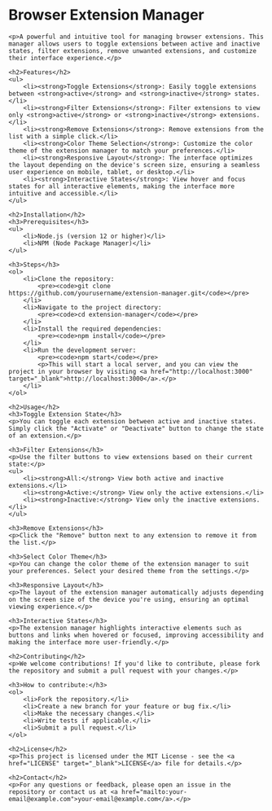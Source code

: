<!DOCTYPE html>
<html lang="en">
<head>
    <meta charset="UTF-8">
    <meta name="viewport" content="width=device-width, initial-scale=1.0">
    <title>Browser Extension Manager</title>
</head>
<body>
    <h1>Browser Extension Manager</h1>

    <p>A powerful and intuitive tool for managing browser extensions. This manager allows users to toggle extensions between active and inactive states, filter extensions, remove unwanted extensions, and customize their interface experience.</p>

    <h2>Features</h2>
    <ul>
        <li><strong>Toggle Extensions</strong>: Easily toggle extensions between <strong>active</strong> and <strong>inactive</strong> states.</li>
        <li><strong>Filter Extensions</strong>: Filter extensions to view only <strong>active</strong> or <strong>inactive</strong> extensions.</li>
        <li><strong>Remove Extensions</strong>: Remove extensions from the list with a simple click.</li>
        <li><strong>Color Theme Selection</strong>: Customize the color theme of the extension manager to match your preferences.</li>
        <li><strong>Responsive Layout</strong>: The interface optimizes the layout depending on the device's screen size, ensuring a seamless user experience on mobile, tablet, or desktop.</li>
        <li><strong>Interactive States</strong>: View hover and focus states for all interactive elements, making the interface more intuitive and accessible.</li>
    </ul>

    <h2>Installation</h2>
    <h3>Prerequisites</h3>
    <ul>
        <li>Node.js (version 12 or higher)</li>
        <li>NPM (Node Package Manager)</li>
    </ul>

    <h3>Steps</h3>
    <ol>
        <li>Clone the repository:
            <pre><code>git clone https://github.com/yourusername/extension-manager.git</code></pre>
        </li>
        <li>Navigate to the project directory:
            <pre><code>cd extension-manager</code></pre>
        </li>
        <li>Install the required dependencies:
            <pre><code>npm install</code></pre>
        </li>
        <li>Run the development server:
            <pre><code>npm start</code></pre>
            <p>This will start a local server, and you can view the project in your browser by visiting <a href="http://localhost:3000" target="_blank">http://localhost:3000</a>.</p>
        </li>
    </ol>

    <h2>Usage</h2>
    <h3>Toggle Extension State</h3>
    <p>You can toggle each extension between active and inactive states. Simply click the "Activate" or "Deactivate" button to change the state of an extension.</p>

    <h3>Filter Extensions</h3>
    <p>Use the filter buttons to view extensions based on their current state:</p>
    <ul>
        <li><strong>All:</strong> View both active and inactive extensions.</li>
        <li><strong>Active:</strong> View only the active extensions.</li>
        <li><strong>Inactive:</strong> View only the inactive extensions.</li>
    </ul>

    <h3>Remove Extensions</h3>
    <p>Click the "Remove" button next to any extension to remove it from the list.</p>

    <h3>Select Color Theme</h3>
    <p>You can change the color theme of the extension manager to suit your preferences. Select your desired theme from the settings.</p>

    <h3>Responsive Layout</h3>
    <p>The layout of the extension manager automatically adjusts depending on the screen size of the device you're using, ensuring an optimal viewing experience.</p>

    <h3>Interactive States</h3>
    <p>The extension manager highlights interactive elements such as buttons and links when hovered or focused, improving accessibility and making the interface more user-friendly.</p>

    <h2>Contributing</h2>
    <p>We welcome contributions! If you'd like to contribute, please fork the repository and submit a pull request with your changes.</p>

    <h3>How to contribute:</h3>
    <ol>
        <li>Fork the repository.</li>
        <li>Create a new branch for your feature or bug fix.</li>
        <li>Make the necessary changes.</li>
        <li>Write tests if applicable.</li>
        <li>Submit a pull request.</li>
    </ol>

    <h2>License</h2>
    <p>This project is licensed under the MIT License - see the <a href="LICENSE" target="_blank">LICENSE</a> file for details.</p>

    <h2>Contact</h2>
    <p>For any questions or feedback, please open an issue in the repository or contact us at <a href="mailto:your-email@example.com">your-email@example.com</a>.</p>

</body>
</html>
